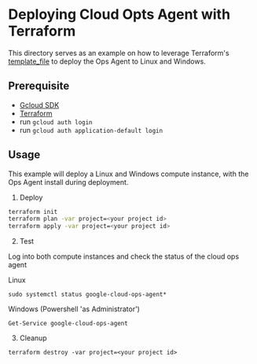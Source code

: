 # Deploying Cloud Opts Agent with Terraform

This directory serves as an example on how to leverage Terraform's [template_file](https://registry.terraform.io/providers/hashicorp/template/latest/docs/data-sources/file) to deploy the Ops Agent to Linux and Windows.

## Prerequisite

- [Gcloud SDK](https://cloud.google.com/sdk/docs/install)
- [Terraform](https://www.terraform.io/downloads.html)
- run `gcloud auth login`
- run `gcloud auth application-default login`

## Usage

This example will deploy a Linux and Windows compute instance, with the Ops Agent install during deployment.

1. Deploy

```bash
terraform init
terraform plan -var project=<your project id>
terraform apply -var project=<your project id>
```

2. Test

Log into both compute instances and check the status of the cloud ops agent

Linux
```
sudo systemctl status google-cloud-ops-agent*
```

Windows (Powershell 'as Administrator')
```
Get-Service google-cloud-ops-agent
```

3. Cleanup

```
terraform destroy -var project=<your project id>
```

